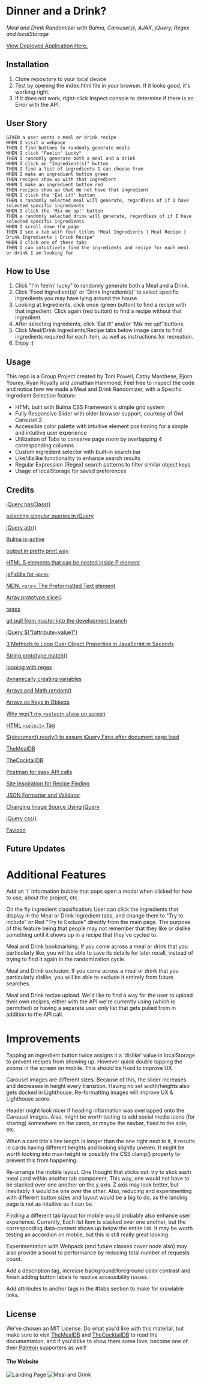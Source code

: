 # Dinner and a Drink?
*Meal and Drink Randomizer with Bulma, Carousel.js, AJAX, jQuery, Regex and localStorage*  

[View Deployed Application Here.](https://tonipow3ll.github.io/drinks-and-dinner/)

## Installation
1. Clone repository to your local device
2. Test by opening the index.html file in your browser. If it looks good, it's working right.
3. If it does not work, right-click Inspect console to determine if there is an Error with the API.

## User Story
```
GIVEN a user wants a meal or drink recipe
WHEN I visit a webpage
THEN I find buttons to randomly generate meals
WHEN I click "Feelin' Lucky"
THEN I randomly generate both a meal and a drink
WHEN I click an "Ingredient(s)" button
THEN I find a list of ingredients I can choose from
WHEN I make an ingredient button green
THEN recipes show up with that ingredient
WHEN I make an ingredient button red
THEN recipes show up that do not have that ingredient
WHEN I click the 'Eat it!' button
THEN a randomly selected meal will generate, regardless of if I have selected specific ingredients
WHEN I click the 'Mix me up!' button
THEN a randomly selected drink will generate, regardless of if I have selected specific ingredients
WHEN I scroll down the page
THEN I see a tab with four titles "Meal Ingredients | Meal Recipe | Drink Ingredients | Drink Recipe"
WHEN I click one of these tabs
THEN I can intuitively find the ingredients and recipe for each meal or drink I am looking for
```

## How to Use
1. Click "I'm feelin' lucky" to randomly generate both a Meal and a Drink.
2. Click 'Food Ingredient(s)' or 'Drink Ingredient(s)' to select specific ingredients you may have lying around the house.
3. Looking at Ingredients, click once (green button) to find a recipe with that ingredient. Click again (red button) to find a recipe without that ingredient.
4. After selecting ingredients, click 'Eat it!' and/or 'Mix me up!' buttons.
5. Click Meal/Drink Ingredients/Recipe tabs below image cards to find ingredients required for each item, as well as instructions for recreation.
6. Enjoy :)

## Usage
This repo is a Group Project created by Toni Powell, Cathy Marchese, Bjorn Yourey, Ryan Royalty and Jonathan Hammond. Feel free to inspect the code and notice how we made a Meal and Drink Randomizer, with a Specific Ingredient Selection feature:
- HTML built with Bulma CSS Framework's simple grid system
- Fully Responsive Slider with older browser support, courtesy of Owl Carousel 2
- Accessible color palette with intuitive element positioning for a simple and intuitive user experience
- Utilization of Tabs to conserve page room by overlapping 4 corresponding columns
- Custom ingredient selector with built-in search bar 
- Like/dislike functionality to enhance search results
- Regular Expression (Regex) search patterns to filter similar object keys
- Usage of localStorage for saved preferences

## Credits
[jQuery hasClass()](https://api.jquery.com/hasclass/)

[selecting singular queries in jQuery](https://stackoverflow.com/questions/307500/how-do-i-select-a-single-element-in-jquery)

[jQuery attr()](https://www.w3schools.com/jquery/html_attr.asp#:~:text=The%20attr()%20method%20sets,the%20set%20of%20matched%20elements.)

[Bulma is-active](https://bulma.io/documentation/components/navbar/)

[output in pretty print way](https://stackoverflow.com/questions/16862627/json-stringify-output-to-div-in-pretty-print-way)

[HTML 5 elements that can be nested inside P element](https://stackoverflow.com/questions/9852312/list-of-html5-elements-that-can-be-nested-inside-p-element)

[jsFiddle for `<pre>`](http://jsfiddle.net/K83cK/)

[MDN, `<pre>`: The Preformatted Text element](https://developer.mozilla.org/en-US/docs/Web/HTML/Element/pre)

[Array.prototype.slice()](https://developer.mozilla.org/en-US/docs/Web/JavaScript/Reference/Global_Objects/Array/slice)

[regex](https://regexr.com/)

[git pull from master into the development branch](https://stackoverflow.com/questions/20101994/git-pull-from-master-into-the-development-branch)

[jQuery $("[attribute=value]")](https://www.w3schools.com/jquery/sel_attribute_equal_value.asp)

[3 Methods to Loop Over Object Properties in JavaScript in Seconds](https://itnext.io/x1f4f9-3-ways-to-loop-over-object-properties-with-vanilla-javascript-es6-included-efb4a68cfbb)

[String.prototype.match()](https://developer.mozilla.org/en-US/docs/Web/JavaScript/Reference/Global_Objects/String/match)

[looping with regex](https://stackoverflow.com/questions/51086287/regex-for-phrase-searching)

[dynamically creating variables](https://stackoverflow.com/questions/6645067/javascript-dynamically-creating-variables-for-loops)

[Arrays and Math.random()](https://medium.com/front-end-weekly/getting-a-random-item-from-an-array-43e7e18e8796)

[Arrays as Keys in Objects](https://stackoverflow.com/questions/17769934/need-to-use-value-of-an-html-select-option-as-an-array-name)

[Why won't my `<select>` show on screen](https://stackoverflow.com/questions/37700001/select-tag-doesnt-display-on-my-form)

[HTML `<select>` Tag](https://www.w3schools.com/tags/tag_select.asp)

[$(document).ready() to assure jQuery Fires after document page load](https://learn.jquery.com/using-jquery-core/document-ready/)

[TheMealDB](https://www.themealdb.com/api.php)

[TheCocktailDB](https://www.thecocktaildb.com/)

[Postman for easy API calls](https://web.postman.co/)

[Site Inspiration for Recipe Finding](https://reciperoulette.tv/)

[JSON Formatter and Validator](https://jsonformatter.curiousconcept.com/#)

[Changing Image Source Using jQuery](https://www.tutorialrepublic.com/faq/how-to-change-the-image-source-using-jquery.php)

[jQuery css()](https://www.w3schools.com/jquery/jquery_css.asp)

[Favicon](https://css-tricks.com/favicon-quiz/)

## Future Updates
# Additional Features
Add an 'i' information bubble that pops open a modal when clicked for how to use, about the project, etc.

On the fly ingredient classification: User can click the ingredients that display in the Meal or Drink Ingredient tabs, and change them to "Try to include" or Red "Try to Exclude" directly from the main page. The purpose of this feature being that people may not remember that they like or dislike something until it shows up in a recipe that they've cycled to.

Meal and Drink bookmarking. If you come across a meal or drink that you particularly like, you will be able to save its details for later recall, instead of trying to find it again in the randomization cycle.

Meal and Drink exclusion. If you come across a meal or drink that you particularly dislike, you will be able to exclude it entirely from future searches.

Meal and Drink recipe upload. We'd like to find a way for the user to upload their own recipes, either with the API we're currently using (which is permitted) or having a separate user only list that gets pulled from in addition to the API call.

# Improvements
Tapping an ingredient button twice assigns it a 'dislike' value in localStorage to prevent recipes from showing up. However quick double tapping the zooms in the screen on mobile. This should be fixed to improve UX

Carousel images are different sizes. Because of this, the slider increases and decreases in height every transition. Having no set width/heights also gets docked in Lighthouse. Re-formatting images will improve UX & Lighthouse score.

Header might look nicer if heading information was overlapped onto the Carousel images. Also, might be worth testing to add social media icons (for sharing) somewhere on the cards, or maybe the navbar, fixed to the side, etc.

When a card title's line length is longer than the one right next to it, it results in cards having different heights and looking slightly uneven. It might be worth looking into max-height or possibly the CSS clamp() property to prevent this from happening.

Re-arrange the mobile layout. One thought that sticks out: try to stick each meal card within another tab component. This way, one would not have to be stacked over one another on the y axis. Z axis may look better, but inevitably it would be one over the other. Also, reducing and experimenting with different button sizes and layout would be a big to do, as the landing page is not as intuitive as it can be.

Finding a different tab layout for mobile would probably also enhance user experience. Currently, Each list item is stacked over one another, but the corresponding data-content shows up below the entire list. It may be worth testing an accordion on mobile, but this is still really great looking.

Experimentation with Webpack (and future classes cover node also) may also provide a boost to performance by reducing total number of requests count.

Add a <meta> description tag, increase background:foreground color contrast and finish adding button labels to resolve accessibility issues.

Add attributes to anchor tags in the #tabs section to make for crawlable links.
  
## License
We've chosen an MIT License. Do what you'd like with this material, but make sure to visit [TheMealDB](https://www.themealdb.com/api.php) and [TheCocktailDB](https://www.thecocktaildb.com/) to read the documentation, and if you'd like to show them some love, become one of their [Patreon](https://www.patreon.com/thedatadb) supporters as well!

#### The Website
![Landing Page](images/carouseljs.png)
![Meal and Drink](images/mealdrink.png)
